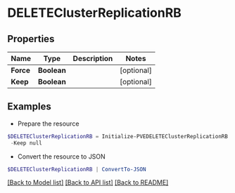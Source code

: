 # DELETEClusterReplicationRB
## Properties

Name | Type | Description | Notes
------------ | ------------- | ------------- | -------------
**Force** | **Boolean** |  | [optional] 
**Keep** | **Boolean** |  | [optional] 

## Examples

- Prepare the resource
```powershell
$DELETEClusterReplicationRB = Initialize-PVEDELETEClusterReplicationRB  -Force null `
 -Keep null
```

- Convert the resource to JSON
```powershell
$DELETEClusterReplicationRB | ConvertTo-JSON
```

[[Back to Model list]](../README.md#documentation-for-models) [[Back to API list]](../README.md#documentation-for-api-endpoints) [[Back to README]](../README.md)

